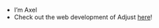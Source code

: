 - I’m Axel
- Check out the web development of Adjust [here](https://axelpuff.github.io/adjust-website/)!

<!---
Axelpuff/Axelpuff is a ✨ special ✨ repository because its `README.md` (this file) appears on your GitHub profile.
You can click the Preview link to take a look at your changes.
--->
